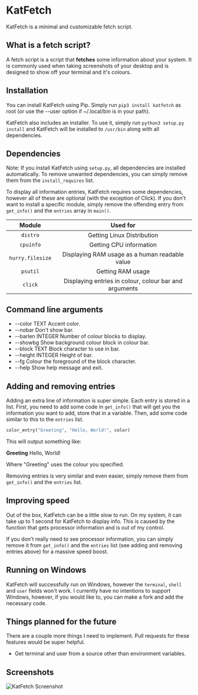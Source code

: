 # KatFetch

KatFetch is a minimal and customizable fetch script.

## What is a fetch script?

A fetch script is a script that **fetches** some information about your system. It is commonly used when taking screenshots of your desktop and is designed to show off your terminal and it's colours.

## Installation

You can install KatFetch using Pip. Simply run ```pip3 install katfetch``` as root (or use the --user option if ~/.local/bin is in your path).

KatFetch also includes an installer. To use it, simply run `python3 setup.py install` and KatFetch will be installed to `/usr/bin` along with all dependencies.

## Dependencies

Note: If you install KatFetch using `setup.py`, all dependencies are installed automatically. To remove unwanted dependencies, you can simply remove them from the `install_requires` list.

To display all information entries, KatFetch requires some dependencies, however all of these are optional (with the exception of Click). If you don't want to install a specific module, simply remove
the offending entry from `get_info()` and the `entries` array in `main()`.

|      Module      |                        Used for                       |
|:----------------:|:-----------------------------------------------------:|
|     `distro`     |               Getting Linux Distribution              |
|     `cpuinfo`    |                Getting CPU information                |
| `hurry.filesize` |     Displaying RAM usage as a human readable value    |
|     `psutil`     |                   Getting RAM usage                   |
|     `click`      |Displaying entries in colour, colour bar and arguments |

## Command line arguments

-  --color TEXT      Accent color.
-  --nobar           Don't show bar.
-  --barlen INTEGER  Number of colour blocks to display.
-  --showbg          Show background colour block in colour bar.
-  --block TEXT      Block character to use in bar.
-  --height INTEGER  Height of bar.
-  --fg              Colour the foreground of the block character.
-  --help            Show help message and exit.

## Adding and removing entries

Adding an extra line of information is super simple. Each entry is stored in a list. First, you need to add some code in `get_info()` that will get you the information you want to add, store that in a variable. Then, add some code similar to this to the `entries` list.

```python
color_entry("Greeting", "Hello, World!", color)
```
This will output something like:

**Greeting** Hello, World!

Where "Greeting" uses the colour you specified.

Removing entries is very similar and even easier, simply remove them from `get_info()` and the `entries` list.

## Improving speed

Out of the box, KatFetch can be a little slow to run. On my system, it can take up to 1 second for KatFetch to display info. This is caused by the function that gets processor information and is out of my control.

If you don't really need to see processor information, you can simply remove it from `get_info()` and the `entries` list (see adding and removing entries above) for a massive speed boost.

## Running on Windows

KatFetch will successfully run on Windows, however the `terminal`, `shell` and `user` fields won't work. I currently have no intentions to support Windows, however, if you would like to, you can make a fork and add the necessary code.

## Things planned for the future

There are a couple more things I need to implement. Pull requests for these features would be super helpful.

- Get terminal and user from a source other than environment variables.

## Screenshots

![KatFetch Screenshot](Screenshots/2019-03-05-233222_688x210_scrot.png)

